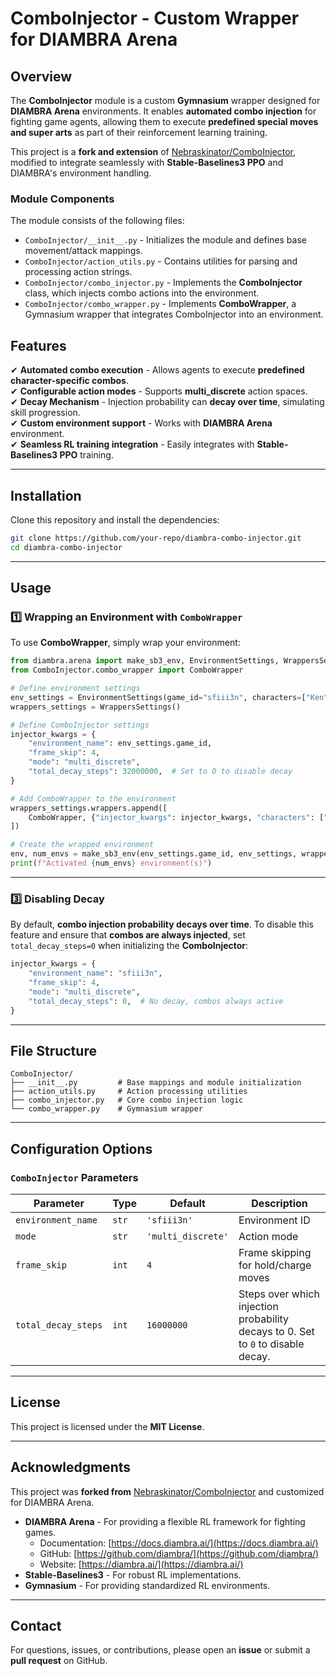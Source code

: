 # ComboInjector - Custom Wrapper for DIAMBRA Arena

## Overview

The **ComboInjector** module is a custom **Gymnasium** wrapper designed for **DIAMBRA Arena** environments. It enables **automated combo injection** for fighting game agents, allowing them to execute **predefined special moves and super arts** as part of their reinforcement learning training.

This project is a **fork and extension** of [Nebraskinator/ComboInjector](https://github.com/Nebraskinator/ComboInjector), modified to integrate seamlessly with **Stable-Baselines3 PPO** and DIAMBRA's environment handling.

### Module Components

The module consists of the following files:

- `ComboInjector/__init__.py` - Initializes the module and defines base movement/attack mappings.
- `ComboInjector/action_utils.py` - Contains utilities for parsing and processing action strings.
- `ComboInjector/combo_injector.py` - Implements the **ComboInjector** class, which injects combo actions into the environment.
- `ComboInjector/combo_wrapper.py` - Implements **ComboWrapper**, a Gymnasium wrapper that integrates ComboInjector into an environment.

## Features

✔ **Automated combo execution** - Allows agents to execute **predefined character-specific combos**.  
✔ **Configurable action modes** - Supports **multi_discrete** action spaces.  
✔ **Decay Mechanism** - Injection probability can **decay over time**, simulating skill progression.  
✔ **Custom environment support** - Works with **DIAMBRA Arena** environment.  
✔ **Seamless RL training integration** - Easily integrates with **Stable-Baselines3 PPO** training.  

---

## Installation

Clone this repository and install the dependencies:

```bash
git clone https://github.com/your-repo/diambra-combo-injector.git
cd diambra-combo-injector
```

---

## Usage

### 1️⃣ Wrapping an Environment with `ComboWrapper`

To use **ComboWrapper**, simply wrap your environment:

```python
from diambra.arena import make_sb3_env, EnvironmentSettings, WrappersSettings
from ComboInjector.combo_wrapper import ComboWrapper

# Define environment settings
env_settings = EnvironmentSettings(game_id="sfiii3n", characters=["Ken"], super_art=[2])
wrappers_settings = WrappersSettings()

# Define ComboInjector settings
injector_kwargs = {
    "environment_name": env_settings.game_id,
    "frame_skip": 4,
    "mode": "multi_discrete",
    "total_decay_steps": 32000000,  # Set to 0 to disable decay
}

# Add ComboWrapper to the environment
wrappers_settings.wrappers.append([
    ComboWrapper, {"injector_kwargs": injector_kwargs, "characters": ["Ken"], "super_arts": [2]}
])

# Create the wrapped environment
env, num_envs = make_sb3_env(env_settings.game_id, env_settings, wrappers_settings)
print(f"Activated {num_envs} environment(s)")
```

---

### 3️⃣ Disabling Decay

By default, **combo injection probability decays over time**. To disable this feature and ensure that **combos are always injected**, set `total_decay_steps=0` when initializing the **ComboInjector**:

```python
injector_kwargs = {
    "environment_name": "sfiii3n",
    "frame_skip": 4,
    "mode": "multi_discrete",
    "total_decay_steps": 0,  # No decay, combos always active
}
```

---

## File Structure

```
ComboInjector/
├── __init__.py         # Base mappings and module initialization
├── action_utils.py     # Action processing utilities
├── combo_injector.py   # Core combo injection logic
└── combo_wrapper.py    # Gymnasium wrapper
```

---

## Configuration Options

### `ComboInjector` Parameters

| Parameter           | Type  | Default            | Description                                                                      |
| ------------------- | ----- | ------------------ | -------------------------------------------------------------------------------- |
| `environment_name`  | `str` | `'sfiii3n'`        | Environment ID                                                                   |
| `mode`              | `str` | `'multi_discrete'` | Action mode                                                                      |
| `frame_skip`        | `int` | `4`                | Frame skipping for hold/charge moves                                             |
| `total_decay_steps` | `int` | `16000000`         | Steps over which injection probability decays to 0. Set to `0` to disable decay. |

---

## License

This project is licensed under the **MIT License**.

---

## Acknowledgments

This project was **forked from** [Nebraskinator/ComboInjector](https://github.com/Nebraskinator/ComboInjector) and customized for DIAMBRA Arena.

- **DIAMBRA Arena** - For providing a flexible RL framework for fighting games.  
  - Documentation: [https://docs.diambra.ai/](https://docs.diambra.ai/)  
  - GitHub: [https://github.com/diambra/](https://github.com/diambra/)  
  - Website: [https://diambra.ai/](https://diambra.ai/)  
- **Stable-Baselines3** - For robust RL implementations.
- **Gymnasium** - For providing standardized RL environments.

---

## Contact

For questions, issues, or contributions, please open an **issue** or submit a **pull request** on GitHub.

